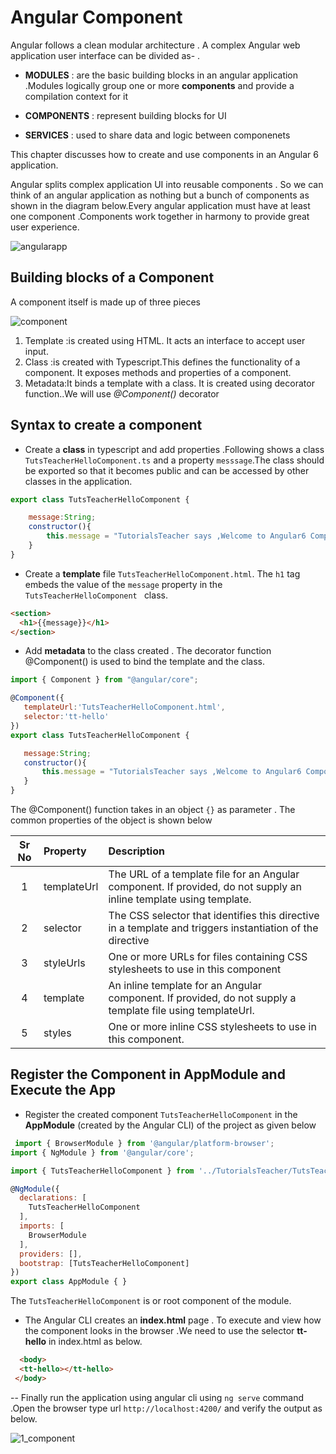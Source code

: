 # Angular Component

 <!--
 1. https://angular.io/guide/architecture
 2. http://csharp-video-tutorials.blogspot.com/2017/05/angular-2-components.html

  -->
Angular follows a clean modular architecture . A complex Angular web application user interface can be divided as- .

- **MODULES**    : are the basic building blocks in an angular application .Modules logically group one or more **components** and provide a   
                   compilation context for it  
                 
- **COMPONENTS** : represent building blocks for UI  

- **SERVICES**    : used to share  data and  logic between componenets

This chapter discusses how to create and use components in an Angular 6 application.
  
  

Angular splits complex application UI into reusable components . So we can think of an angular application as nothing but a bunch of components as shown in the diagram below.Every angular application must have at least one component .Components work together in harmony to provide great user experience.

![angularapp](https://user-images.githubusercontent.com/9062443/46332024-2372e280-c638-11e8-9143-af2603ee22de.JPG)

## Building blocks of a Component

A component itself is made up of three pieces

![component](https://user-images.githubusercontent.com/9062443/46332026-240b7900-c638-11e8-9a56-c72f18879de8.jpg)

1. Template :is created using HTML. It acts an interface to accept user input.
2. Class :is created with Typescript.This defines the functionality of a component. It exposes methods and properties of a component.
3. Metadata:It binds a template with a class. It is created using decorator function..We will use *@Component()* decorator


## Syntax to create a component

- Create a **class** in typescript and add properties .Following shows a class `TutsTeacherHelloComponent.ts`  and a property `messsage`.The class should be exported so that it becomes public and can be accessed by other classes in the application.

```javascript
export class TutsTeacherHelloComponent {

    message:String;
    constructor(){
        this.message = "TutorialsTeacher says ,Welcome to Angular6 Components "
    }
}

```

- Create a **template** file `TutsTeacherHelloComponent.html`. The `h1` tag embeds the value of the  `message` property in the `TutsTeacherHelloComponent ` class.

```html
<section>
  <h1>{{message}}</h1>
</section>
```

- Add **metadata** to the class created . The decorator function @Component() is used to bind the template and the class.

 ```javascript
 import { Component } from "@angular/core";

@Component({
    templateUrl:'TutsTeacherHelloComponent.html',
    selector:'tt-hello'
})
export class TutsTeacherHelloComponent {

    message:String;
    constructor(){
        this.message = "TutorialsTeacher says ,Welcome to Angular6 Components "
    }
}
 ```

 The @Component() function takes in an object `{}` as parameter . The common properties of the object is shown below

|Sr No | Property | Description       |
|:----:|:--------- |:-----------------|
| 1    |  templateUrl |The URL of a template file for an Angular component. If provided, do not supply an inline template using template.   |
| 2    | selector  |The CSS selector that identifies this directive in a template and triggers instantiation of the directive|
| 3   | styleUrls  |One or more URLs for files containing CSS stylesheets to use in this component|
| 4   | template  |An inline template for an Angular component. If provided, do not supply a template file using templateUrl.|
| 5  | styles  |One or more inline CSS stylesheets to use in this component.|

## Register the Component in AppModule and Execute the App

- Register the created component `TutsTeacherHelloComponent`  in the **AppModule** (created by the Angular CLI) of the project as given below

```javascript
 import { BrowserModule } from '@angular/platform-browser';
import { NgModule } from '@angular/core';

import { TutsTeacherHelloComponent } from '../TutorialsTeacher/TutsTeacherHelloComponent';

@NgModule({
  declarations: [
    TutsTeacherHelloComponent
  ],
  imports: [
    BrowserModule
  ],
  providers: [],
  bootstrap: [TutsTeacherHelloComponent]
})
export class AppModule { }

```
The `TutsTeacherHelloComponent` is or root component of the module.

- The Angular CLI creates an **index.html** page . To execute and view how the component looks in the browser .We need to use the selector **tt-hello** in index.html as below.

```html
  <body>
  <tt-hello></tt-hello>
 </body>

```

-- Finally run the application using angular cli using `ng serve` command .Open the browser type url `http://localhost:4200/` and verify the output as below.

![1_component](https://user-images.githubusercontent.com/9062443/46330404-721c7e80-c630-11e8-9419-67476e9764e1.png)
